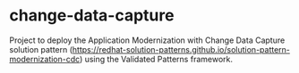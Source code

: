 # change-data-capture

Project to deploy the Application Modernization with Change Data Capture solution pattern (<https://redhat-solution-patterns.github.io/solution-pattern-modernization-cdc>) using the Validated Patterns framework.

